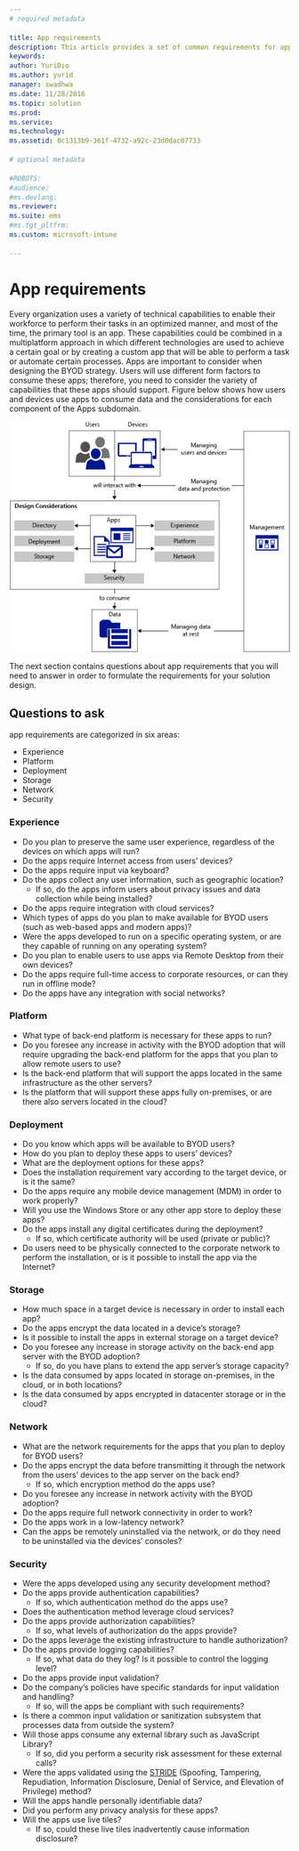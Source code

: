 ```yaml
---
# required metadata

title: App requirements
description: This article provides a set of common requirements for app deployment that should be used in a Bring Your Own Device scenario.
keywords:
author: YuriDio
ms.author: yurid
manager: swadhwa
ms.date: 11/28/2016
ms.topic: solution
ms.prod:
ms.service: 
ms.technology:
ms.assetid: 0c1313b9-361f-4732-a92c-23d0dac07733

# optional metadata

#ROBOTS:
#audience:
#ms.devlang:
ms.reviewer: 
ms.suite: ems
#ms.tgt_pltfrm:
ms.custom: microsoft-intune

---
```


# App requirements

Every organization uses a variety of technical capabilities to enable their workforce to perform their tasks in an optimized manner, and most of the time, the primary tool is an app. These capabilities could be combined in a multiplatform approach in which different technologies are used to achieve a certain goal or by creating a custom app that will be able to perform a task or automate certain processes. Apps are important to consider when designing the BYOD strategy. Users will use different form factors to consume these apps; therefore, you need to consider the variety of capabilities that these apps should support. Figure below shows how users and devices use apps to consume data and the considerations for each component of the Apps subdomain.

![App requirements](./media/BYOD_Figure5.png)

The next section contains questions about app requirements that you will need to answer in order to formulate the requirements for your solution design.

## Questions to ask

app requirements are categorized in six areas:

- Experience
- Platform
- Deployment
- Storage
- Network
- Security


### Experience

- Do you plan to preserve the same user experience, regardless of the devices on which apps will run?
- Do the apps require Internet access from users’ devices?
- Do the apps require input via keyboard?
- Do the apps collect any user information, such as geographic location?
	- If so, do the apps inform users about privacy issues and data collection while being installed?
- Do the apps require integration with cloud services?
- Which types of apps do you plan to make available for BYOD users (such as web-based apps and modern apps)?
- Were the apps developed to run on a specific operating system, or are they capable of running on any operating system?
- Do you plan to enable users to use apps via Remote Desktop from their own devices?
- Do the apps require full-time access to corporate resources, or can they run in offline mode?
- Do the apps have any integration with social networks?


### Platform

- What type of back-end platform is necessary for these apps to run?
- Do you foresee any increase in activity with the BYOD adoption that will require upgrading the back-end platform for the apps that you plan to allow remote users to use?
- Is the back-end platform that will support the apps located in the same infrastructure as the other servers?
- Is the platform that will support these apps fully on-premises, or are there also servers located in the cloud?


### Deployment

- Do you know which apps will be available to BYOD users?
- How do you plan to deploy these apps to users’ devices?
- What are the deployment options for these apps?
- Does the installation requirement vary according to the target device, or is it the same?
- Do the apps require any mobile device management (MDM) in order to work properly?
- Will you use the Windows Store or any other app store to deploy these apps?
- Do the apps install any digital certificates during the deployment?
	- If so, which certificate authority will be used (private or public)?
- Do users need to be physically connected to the corporate network to perform the installation, or is it possible to install the app via the Internet?

### Storage

- How much space in a target device is necessary in order to install each app?
- Do the apps encrypt the data located in a device’s storage?
- Is it possible to install the apps in external storage on a target device?
- Do you foresee any increase in storage activity on the back-end app server with the BYOD adoption?
	- If so, do you have plans to extend the app server’s storage capacity?
- Is the data consumed by apps located in storage on-premises, in the cloud, or in both locations?
- Is the data consumed by apps encrypted in datacenter storage or in the cloud?

### Network

- What are the network requirements for the apps that you plan to deploy for BYOD users?
- Do the apps encrypt the data before transmitting it through the network from the users’ devices to the app server on the back end?
	- If so, which encryption method do the apps use?
- Do you foresee any increase in network activity with the BYOD adoption?
- Do the apps require full network connectivity in order to work?
- Do the apps work in a low-latency network?
- Can the apps be remotely uninstalled via the network, or do they need to be uninstalled via the devices’ consoles?

### Security

- Were the apps developed using any security development method?
- Do the apps provide authentication capabilities?
	- If so, which authentication method do the apps use?
- Does the authentication method leverage cloud services?
- Do the apps provide authorization capabilities?
	- If so, what levels of authorization do the apps provide?
- Do the apps leverage the existing infrastructure to handle authorization?
- Do the apps provide logging capabilities?
	- If so, what data do they log? Is it possible to control the logging level?
- Do the apps provide input validation?
- Do the company’s policies have specific standards for input validation and handling?
	- If so, will the apps be compliant with such requirements?
- Is there a common input validation or sanitization subsystem that processes data from outside the system?
- Will those apps consume any external library such as JavaScript Library?
	- If so, did you perform a security risk assessment for these external calls?
- Were the apps validated using the [STRIDE](https://msdn.microsoft.com/library/ee823878.aspx) (Spoofing, Tampering, Repudiation, Information Disclosure, Denial of Service, and Elevation of Privilege) method?
- Will the apps handle personally identifiable data?
- Did you perform any privacy analysis for these apps?
- Will the apps use live tiles?
	- If so, could these live tiles inadvertently cause information disclosure?

